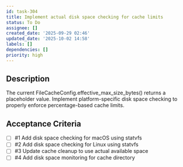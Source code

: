 ```yaml
---
id: task-304
title: Implement actual disk space checking for cache limits
status: To Do
assignee: []
created_date: '2025-09-29 02:46'
updated_date: '2025-10-02 14:58'
labels: []
dependencies: []
priority: high
---
```


## Description

<!-- SECTION:DESCRIPTION:BEGIN -->
The current FileCacheConfig.effective_max_size_bytes() returns a placeholder value. Implement platform-specific disk space checking to properly enforce percentage-based cache limits.
<!-- SECTION:DESCRIPTION:END -->

## Acceptance Criteria
<!-- AC:BEGIN -->
- [ ] #1 Add disk space checking for macOS using statvfs
- [ ] #2 Add disk space checking for Linux using statvfs
- [ ] #3 Update cache cleanup to use actual available space
- [ ] #4 Add disk space monitoring for cache directory
<!-- AC:END -->
